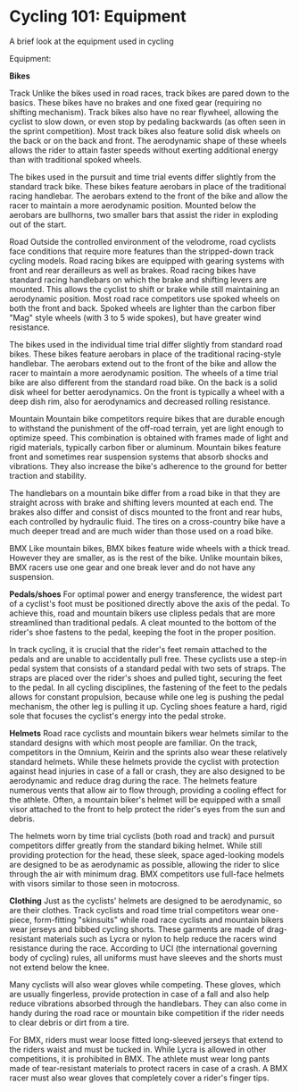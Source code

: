 Cycling 101: Equipment
======================

A brief look at the equipment used in cycling

Equipment:

**Bikes**

Track
Unlike the bikes used in road races, track bikes are pared down to the basics. These bikes have no brakes and one fixed gear (requiring no shifting mechanism). Track bikes also have no rear flywheel, allowing the cyclist to slow down, or even stop by pedaling backwards (as often seen in the sprint competition). Most track bikes also feature solid disk wheels on the back or on the back and front. The aerodynamic shape of these wheels allows the rider to attain faster speeds without exerting additional energy than with traditional spoked wheels.

The bikes used in the pursuit and time trial events differ slightly from the standard track bike. These bikes feature aerobars in place of the traditional racing handlebar. The aerobars extend to the front of the bike and allow the racer to maintain a more aerodynamic position. Mounted below the aerobars are bullhorns, two smaller bars that assist the rider in exploding out of the start.

Road
Outside the controlled environment of the velodrome, road cyclists face conditions that require more features than the stripped-down track cycling models. Road racing bikes are equipped with gearing systems with front and rear derailleurs as well as brakes. Road racing bikes have standard racing handlebars on which the brake and shifting levers are mounted. This allows the cyclist to shift or brake while still maintaining an aerodynamic position. Most road race competitors use spoked wheels on both the front and back. Spoked wheels are lighter than the carbon fiber "Mag" style wheels (with 3 to 5 wide spokes), but have greater wind resistance.

The bikes used in the individual time trial differ slightly from standard road bikes. These bikes feature aerobars in place of the traditional racing-style handlebar. The aerobars extend out to the front of the bike and allow the racer to maintain a more aerodynamic position. The wheels of a time trial bike are also different from the standard road bike. On the back is a solid disk wheel for better aerodynamics. On the front is typically a wheel with a deep dish rim, also for aerodynamics and decreased rolling resistance.

Mountain
Mountain bike competitors require bikes that are durable enough to withstand the punishment of the off-road terrain, yet are light enough to optimize speed. This combination is obtained with frames made of light and rigid materials, typically carbon fiber or aluminum. Mountain bikes feature front and sometimes rear suspension systems that absorb shocks and vibrations. They also increase the bike's adherence to the ground for better traction and stability.

The handlebars on a mountain bike differ from a road bike in that they are straight across with brake and shifting levers mounted at each end. The brakes also differ and consist of discs mounted to the front and rear hubs, each controlled by hydraulic fluid. The tires on a cross-country bike have a much deeper tread and are much wider than those used on a road bike.

BMX
Like mountain bikes, BMX bikes feature wide wheels with a thick tread. However they are smaller, as is the rest of the bike. Unlike mountain bikes, BMX racers use one gear and one break lever and do not have any suspension.

**Pedals/shoes**
For optimal power and energy transference, the widest part of a cyclist's foot must be positioned directly above the axis of the pedal. To achieve this, road and mountain bikers use clipless pedals that are more streamlined than traditional pedals. A cleat mounted to the bottom of the rider's shoe fastens to the pedal, keeping the foot in the proper position.

In track cycling, it is crucial that the rider's feet remain attached to the pedals and are unable to accidentally pull free. These cyclists use a step-in pedal system that consists of a standard pedal with two sets of straps. The straps are placed over the rider's shoes and pulled tight, securing the feet to the pedal. In all cycling disciplines, the fastening of the feet to the pedals allows for constant propulsion, because while one leg is pushing the pedal mechanism, the other leg is pulling it up. Cycling shoes feature a hard, rigid sole that focuses the cyclist's energy into the pedal stroke.

**Helmets**
Road race cyclists and mountain bikers wear helmets similar to the standard designs with which most people are familiar. On the track, competitors in the Omnium, Keirin and the sprints also wear these relatively standard helmets. While these helmets provide the cyclist with protection against head injuries in case of a fall or crash, they are also designed to be aerodynamic and reduce drag during the race. The helmets feature numerous vents that allow air to flow through, providing a cooling effect for the athlete. Often, a mountain biker's helmet will be equipped with a small visor attached to the front to help protect the rider's eyes from the sun and debris.

The helmets worn by time trial cyclists (both road and track) and pursuit competitors differ greatly from the standard biking helmet. While still providing protection for the head, these sleek, space aged-looking models are designed to be as aerodynamic as possible, allowing the rider to slice through the air with minimum drag. BMX competitors use full-face helmets with visors similar to those seen in motocross.

**Clothing**
Just as the cyclists' helmets are designed to be aerodynamic, so are their clothes. Track cyclists and road time trial competitors wear one-piece, form-fitting "skinsuits" while road race cyclists and mountain bikers wear jerseys and bibbed cycling shorts. These garments are made of drag-resistant materials such as Lycra or nylon to help reduce the racers wind resistance during the race. According to UCI (the international governing body of cycling) rules, all uniforms must have sleeves and the shorts must not extend below the knee.

Many cyclists will also wear gloves while competing. These gloves, which are usually fingerless, provide protection in case of a fall and also help reduce vibrations absorbed through the handlebars. They can also come in handy during the road race or mountain bike competition if the rider needs to clear debris or dirt from a tire.

For BMX, riders must wear loose fitted long-sleeved jerseys that extend to the riders waist and must be tucked in. While Lycra is allowed in other competitions, it is prohibited in BMX. The athlete must wear long pants made of tear-resistant materials to protect racers in case of a crash. A BMX racer must also wear gloves that completely cover a rider's finger tips.


